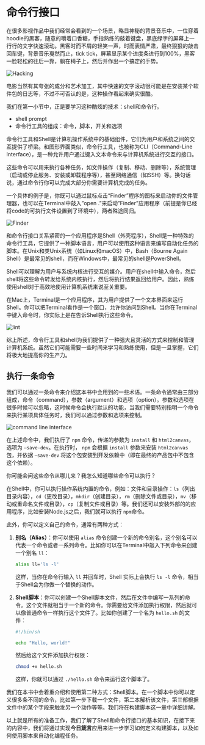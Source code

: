 # 命令行接口

在很多影视作品中我们经常会看到的一个场景，略显神秘的背景音乐中，一位穿着hoodie的黑客，随意的嚼着口香糖，手指熟练的敲着键盘，黑底绿字的屏幕上一行行的文字快速滚动。黑客时而不屑的轻笑一声，时而表情严肃，最终狠狠的敲击回车键，背景音乐戛然而止，tick tick，屏幕显示某个进度条进行到100%，黑客一脸轻松的往后一靠，躺在椅子上，然后并作出一个搞定的手势。

![Hacking](ch2/hacking.png)

电影当然有其夸张的成分和艺术加工，其中快速的文字滚动很可能是在安装某个软件包的日志等，不过不可否认的是，这种操作看起来确实很酷。

我们在第一小节中，正是要学习这种酷炫的技术：shell和命令行。

- shell prompt
- 命令行工具的组成：命令，脚本，开关和选项

命令行工具和Shell是计算机操作系统中的基础组件，它们为用户和系统之间的交互提供了桥梁。和图形界面类似，命令行工具，也被称为CLI（Command-Line Interface），是一种允许用户通过键入文本命令来与计算机系统进行交互的接口。

这些命令可以用来执行各种任务，如文件操作（复制、移动、删除等），系统管理（启动或停止服务、安装或卸载程序等），甚至网络通信（如SSH）等。换句话说，通过命令行你可以完成大部分你需要计算机完成的任务。

一个具体的例子是，你既可以通过鼠标点击“Finder”程序的图标来启动你的文件管理器，也可以在Terminal中敲入”open .”来启动”Finder”应用程序（前提是你已经将code的可执行文件设置到了环境中），两者殊途同归。

![Finder](ch2/finder.png)

和命令行接口关系紧密的一个应用程序是Shell（外壳程序），Shell是一种特殊的命令行工具，它提供了一种脚本语言，用户可以使用这种语言来编写自动化任务的脚本。在Unix和类Unix系统（如Linux和macOS）中，Bash（Bourne Again Shell）是最常见的shell，而在Windows中，最常见的shell是PowerShell。

Shell可以理解为用户与系统内核进行交互的媒介。用户在shell中输入命令，然后shell将这些命令转发给系统内核执行，然后将执行结果返回给用户。因此，熟练使用shell对于高效地使用计算机系统来说至关重要。

在Mac上，Terminal是一个应用程序，其为用户提供了一个文本界面来运行Shell。你可以把Terminal看作是一个窗口，允许你访问到Shell。当你在Terminal中键入命令时，你实际上是在告诉Shell执行这些命令。

![lint](ch2/lint.png)

综上所述，命令行工具和shell为我们提供了一种强大且灵活的方式来控制和管理计算机系统。虽然它们可能需要一些时间来学习和熟练使用，但是一旦掌握，它们将极大地提高你的生产力。

## 执行一条命令

我们可以通过一条命令来介绍这本书中会用到的一些术语。一条命令通常由三部分组成，命令（command），参数（argument）和选项（option）。参数和选项在很多时候可以忽略，这时候命令会执行默认的功能，当我们需要特别指明一个命令来执行某项具体任务时，我们可以通过参数和选项来控制。

![command line interface](ch2/cli.png)

在上述命令中，我们执行了 `npm` 命令，传递的参数为 `install` 和 `html2canvas`，选项为 `—save-dev`。在执行时， `npm` 会根据 `install` 参数来安装 `html2canvas` 包，并依据 `—save-dev` 将这个包安装到开发依赖中（即在最终的产品包中不包含这个依赖）。

你可能会问这些命令从哪儿来？我怎么知道哪些命令可以执行？

在Shell中，你可以执行操作系统内置的命令，例如：文件和目录操作：`ls`（列出目录内容），`cd`（更改目录），`mkdir`（创建目录），`rm`（删除文件或目录），`mv`（移动或重命名文件或目录），`cp`（复制文件或目录）等。我们还可以安装外部的的应用程序，比如安装Node.js之后，我们就可以执行 `npm`命令。

此外，你可以定义自己的命令，通常有两种方式：

1. **别名（Alias）**：你可以使用 `alias` 命令创建一个新的命令别名，这个别名可以代表一个命令或者一系列命令。比如你可以在Terminal中敲入下列命令来创建一个别名 `ll`：
    
    ```bash
    alias ll='ls -l'
    ```
    
    这样，当你在命令行输入 `ll` 并回车时，Shell 实际上会执行 `ls -l` 命令，相当于Shell会为你做一个替换的动作。
    
2. **Shell脚本**：你可以创建一个Shell脚本文件，然后在文件中编写一系列的命令。这个文件就相当于一个新的命令。你需要给文件添加执行权限，然后就可以像普通命令一样执行这个文件了。比如你创建了一个名为 `hello.sh` 的文件：
    
    ```bash
    #!/bin/sh
    
    echo "Hello, world!"
    ```
    
    然后给这个文件添加执行权限：
    
    ```bash
    chmod +x hello.sh
    ```
    
    这样，你就可以通过 `./hello.sh` 命令来运行这个脚本了。
    

我们在本书中会着重介绍和使用第二种方式：Shell脚本。在一个脚本中你可以定义很多条不同的命令，比如第一步下载一个文件，第二本解析该文件，第三部根据文件中的某个字段来触发另一个动作等等。我们将在构建脚本这一章中详细讲解。

以上就是所有的准备工作，我们了解了Shell和命令行接口的基本知识，在接下来的内容中，我们将通过实现**今日箴言**应用来进一步学习如何定义构建脚本，以及如何使用脚本来自动化编程任务。